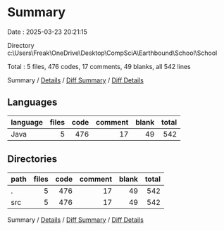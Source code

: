 # Summary

Date : 2025-03-23 20:21:15

Directory c:\\Users\\Freak\\OneDrive\\Desktop\\CompSciA\\Earthbound\\School\\School

Total : 5 files,  476 codes, 17 comments, 49 blanks, all 542 lines

Summary / [Details](details.md) / [Diff Summary](diff.md) / [Diff Details](diff-details.md)

## Languages
| language | files | code | comment | blank | total |
| :--- | ---: | ---: | ---: | ---: | ---: |
| Java | 5 | 476 | 17 | 49 | 542 |

## Directories
| path | files | code | comment | blank | total |
| :--- | ---: | ---: | ---: | ---: | ---: |
| . | 5 | 476 | 17 | 49 | 542 |
| src | 5 | 476 | 17 | 49 | 542 |

Summary / [Details](details.md) / [Diff Summary](diff.md) / [Diff Details](diff-details.md)